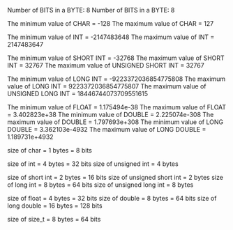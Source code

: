 Number of BITS in a BYTE: 8
Number of BITS in a BYTE: 8

The minimum value of CHAR               = -128
The maximum value of CHAR               = 127

The minimum value of INT                = -2147483648
The maximum value of INT                = 2147483647

The minimum value of SHORT INT          = -32768
The maximum value of SHORT INT          = 32767
The maximum value of UNSIGNED SHORT INT = 32767

The minimum value of LONG INT           = -9223372036854775808
The maximum value of LONG INT           = 9223372036854775807
The maximum value of UNSIGNED LONG INT  = 18446744073709551615

The minimum value of FLOAT              = 1.175494e-38
The maximum value of FLOAT              = 3.402823e+38
The minimum value of DOUBLE             = 2.225074e-308
The maximum value of DOUBLE             = 1.797693e+308
The minimum value of LONG DOUBLE        = 3.362103e-4932
The maximum value of LONG DOUBLE        = 1.189731e+4932

size of char               = 1 bytes = 8 bits

size of int                = 4 bytes = 32 bits
size of unsigned int       = 4 bytes

size of short int          = 2 bytes = 16 bits
size of unsigned short int = 2 bytes
size of long int           = 8 bytes = 64 bits
size of unsigned long int  = 8 bytes

size of float              = 4 bytes  = 32 bits
size of double             = 8 bytes = 64 bits
size of long double        = 16 bytes = 128 bits

size of size_t             = 8 bytes = 64 bits
